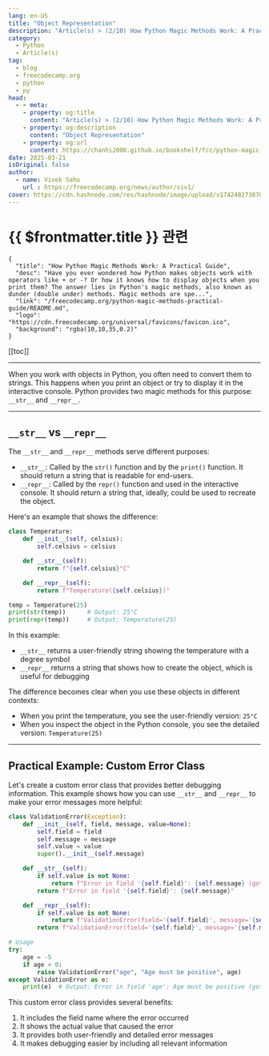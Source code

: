 ```yaml
---
lang: en-US
title: "Object Representation"
description: "Article(s) > (2/10) How Python Magic Methods Work: A Practical Guide" 
category:
  - Python
  - Article(s)
tag:
  - blog
  - freecodecamp.org
  - python
  - py
head:
  - - meta:
    - property: og:title
      content: "Article(s) > (2/10) How Python Magic Methods Work: A Practical Guide"
    - property: og:description
      content: "Object Representation"
    - property: og:url
      content: https://chanhi2000.github.io/bookshelf/fcc/python-magic-methods-practical-guide/object-representation.html
date: 2025-03-21
isOriginal: false
author:
  - name: Vivek Sahu
    url : https://freecodecamp.org/news/author/viv1/
cover: https://cdn.hashnode.com/res/hashnode/image/upload/v1742482738702/0b357de2-855d-47c2-960f-453e0bfd9a3d.png
---
```


# {{ $frontmatter.title }} 관련

```component VPCard
{
  "title": "How Python Magic Methods Work: A Practical Guide",
  "desc": "Have you ever wondered how Python makes objects work with operators like + or -? Or how it knows how to display objects when you print them? The answer lies in Python's magic methods, also known as dunder (double under) methods. Magic methods are spe...",
  "link": "/freecodecamp.org/python-magic-methods-practical-guide/README.md",
  "logo": "https://cdn.freecodecamp.org/universal/favicons/favicon.ico",
  "background": "rgba(10,10,35,0.2)"
}
```

[[toc]]

---

<SiteInfo
  name="How Python Magic Methods Work: A Practical Guide"
  desc="Have you ever wondered how Python makes objects work with operators like + or -? Or how it knows how to display objects when you print them? The answer lies in Python's magic methods, also known as dunder (double under) methods. Magic methods are spe..."
  url="https://freecodecamp.org/news/python-magic-methods-practical-guide#heading-object-representation"
  logo="https://cdn.freecodecamp.org/universal/favicons/favicon.ico"
  preview="https://cdn.hashnode.com/res/hashnode/image/upload/v1742482738702/0b357de2-855d-47c2-960f-453e0bfd9a3d.png"/>

When you work with objects in Python, you often need to convert them to strings. This happens when you print an object or try to display it in the interactive console. Python provides two magic methods for this purpose: `__str__` and `__repr__`.

---

## `__str__` vs `__repr__`

The `__str__` and `__repr__` methods serve different purposes:

- `__str__`: Called by the `str()` function and by the `print()` function. It should return a string that is readable for end-users.
- `__repr__`: Called by the `repr()` function and used in the interactive console. It should return a string that, ideally, could be used to recreate the object.

Here's an example that shows the difference:

```py
class Temperature:
    def __init__(self, celsius):
        self.celsius = celsius

    def __str__(self):
        return f"{self.celsius}°C"

    def __repr__(self):
        return f"Temperature({self.celsius})"

temp = Temperature(25)
print(str(temp))      # Output: 25°C
print(repr(temp))     # Output: Temperature(25)
```

In this example:

- `__str__` returns a user-friendly string showing the temperature with a degree symbol
- `__repr__` returns a string that shows how to create the object, which is useful for debugging

The difference becomes clear when you use these objects in different contexts:

- When you print the temperature, you see the user-friendly version: `25°C`
- When you inspect the object in the Python console, you see the detailed version: `Temperature(25)`

---

## Practical Example: Custom Error Class

Let's create a custom error class that provides better debugging information. This example shows how you can use `__str__` and `__repr__` to make your error messages more helpful:

```py
class ValidationError(Exception):
    def __init__(self, field, message, value=None):
        self.field = field
        self.message = message
        self.value = value
        super().__init__(self.message)

    def __str__(self):
        if self.value is not None:
            return f"Error in field '{self.field}': {self.message} (got: {repr(self.value)})"
        return f"Error in field '{self.field}': {self.message}"

    def __repr__(self):
        if self.value is not None:
            return f"ValidationError(field='{self.field}', message='{self.message}', value={repr(self.value)})"
        return f"ValidationError(field='{self.field}', message='{self.message}')"

# Usage
try:
    age = -5
    if age < 0:
        raise ValidationError("age", "Age must be positive", age)
except ValidationError as e:
    print(e)  # Output: Error in field 'age': Age must be positive (got: -5)
```

This custom error class provides several benefits:

1. It includes the field name where the error occurred
2. It shows the actual value that caused the error
3. It provides both user-friendly and detailed error messages
4. It makes debugging easier by including all relevant information
